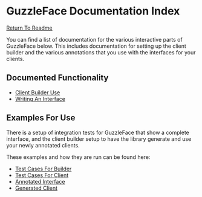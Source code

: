 # GuzzleFace Documentation Index

[Return To Readme](./../../README.md)

You can find a list of documentation for the various interactive parts of GuzzleFace
below. This includes documentation for setting up the client builder and the various
annotations that you use with the interfaces for your clients.

## Documented Functionality 

* [Client Builder Use](./ClientBuilder.md)
* [Writing An Interface](./WritingInterfaces.md)

## Examples For Use

There is a setup of integration tests for GuzzleFace that show a complete interface, and
the client builder setup to have the library generate and use your newly annotated clients.

These examples and how they are run can be found here:

* [Test Cases For Builder](./../../tests/GuzzleFace/Integration/ClientBuilderTest.php)
* [Test Cases For Client](./../../tests/GuzzleFace/Integration/ClientTest.php)
* [Annotated Interface](./../../tests/GuzzleFace/Integration/Fixtures/FixtureClientInterface.php)
* [Generated Client](./../../tests/GuzzleFace/Integration/Generated/FixtureClient.php)